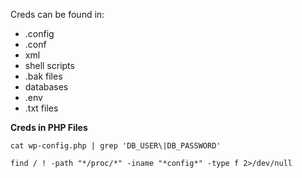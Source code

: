 
Creds can be found in:

- .config
- .conf
- xml
- shell scripts
- .bak files
- databases
- .env
- .txt files

**Creds in PHP Files**
```shell-session
cat wp-config.php | grep 'DB_USER\|DB_PASSWORD'
```


```shell-session
find / ! -path "*/proc/*" -iname "*config*" -type f 2>/dev/null
```